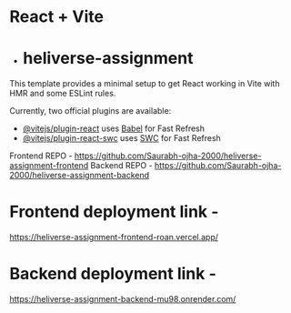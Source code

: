 # React + Vite
- # heliverse-assignment

This template provides a minimal setup to get React working in Vite with HMR and some ESLint rules.

Currently, two official plugins are available:

- [@vitejs/plugin-react](https://github.com/vitejs/vite-plugin-react/blob/main/packages/plugin-react/README.md) uses [Babel](https://babeljs.io/) for Fast Refresh
- [@vitejs/plugin-react-swc](https://github.com/vitejs/vite-plugin-react-swc) uses [SWC](https://swc.rs/) for Fast Refresh


Frontend REPO - https://github.com/Saurabh-ojha-2000/heliverse-assignment-frontend
Backend  REPO - https://github.com/Saurabh-ojha-2000/heliverse-assignment-backend

# Frontend deployment link -
https://heliverse-assignment-frontend-roan.vercel.app/

# Backend deployment link -
https://heliverse-assignment-backend-mu98.onrender.com/
